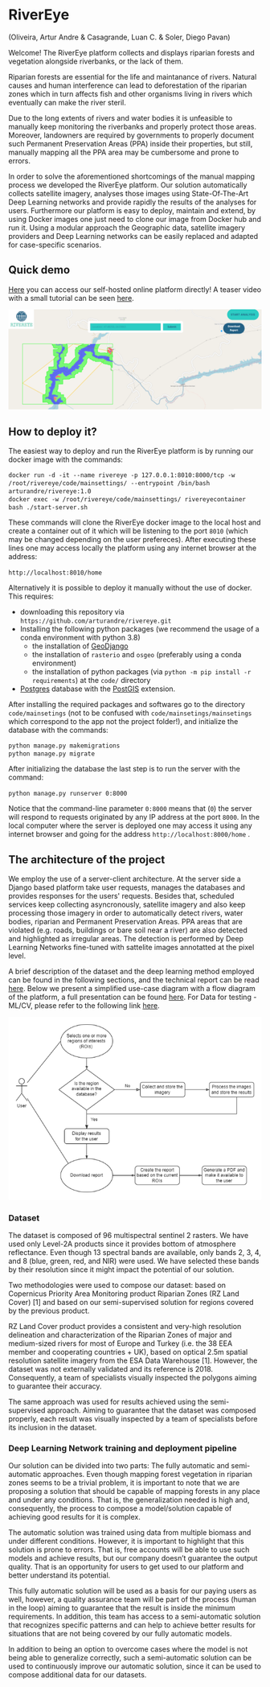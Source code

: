 # RiverEye

(Oliveira, Artur Andre & Casagrande, Luan C. & Soler, Diego Pavan)

Welcome! The RiverEye platform collects and displays riparian forests and vegetation alongside riverbanks, or the lack of them.

Riparian forests are essential for the life and maintanance of rivers. Natural causes and human interference can lead to
deforestation of the riparian zones which in turn affects fish and other organisms living in rivers which eventually can make the river
steril.

Due to the long extents of rivers and water bodies it is unfeasible to manually keep monitoring the riverbanks and properly protect those areas.
Moreover, landowners are required by governments to properly document such Permanent Preservation Areas (PPA) inside their properties, but still,
manually mapping all the PPA area may be cumbersome and prone to errors.

In order to solve the aforementioned shortcomings of the manual mapping process we developed the RiverEye platform. Our solution automatically
collects satellite imagery, analyses those images using State-Of-The-Art Deep Learning networks and provide rapidly the results of the analyses
for users. Furthermore our platform is easy to deploy, maintain and extend, by using Docker images one just need to clone our image from Docker hub and
run it. Using a modular approach the Geographic data, satellite imagery providers and Deep Learning networks can be easily replaced and adapted for
case-specific scenarios.

## Quick demo

[Here](http://rivereye.inacity.org/home) you can access our self-hosted online platform directly! A teaser video with a small tutorial can be seen [here](https://youtu.be/76P7_DIyBpc).

[![image](https://github.com/arturandre/rivereye/blob/d83f9ec74a0acba7ef4835c7dce4ba66c8b75a6d/documentation/coverpicture.png)](http://rivereye.inacity.org/home)

## How to deploy it?

The easiest way to deploy and run the RiverEye platform is by running our docker image with the commands:
```
docker run -d -it --name rivereye -p 127.0.0.1:8010:8000/tcp -w /root/rivereye/code/mainsettings/ --entrypoint /bin/bash arturandre/rivereye:1.0
docker exec -w /root/rivereye/code/mainsettings/ rivereyecontainer bash ./start-server.sh
```

These commands will clone the RiverEye docker image to the local host and create a container out of it which will be listening to the port `8010` (which may be 
changed depending on the user prefereces). After executing these lines one may access locally the platform using any internet browser at the address:

`http://localhost:8010/home`

Alternatively it is possible to deploy it manually without the use of docker. This requires:

  - downloading this repository via `https://github.com/arturandre/rivereye.git` 
  - Installing the following python packages (we recommend the usage of a conda environment with python 3.8)
    - the installation of [GeoDjango](https://docs.djangoproject.com/en/4.0/ref/contrib/gis/install/geolibs/)
    - the installation of `rasterio` and `osgeo` (preferably using a conda environment)
    - the installation of python packages (via `python -m pip install -r requirements`) at the `code/` directory
  - [Postgres](https://www.postgresql.org/download/) database with the [PostGIS](https://postgis.net/install/) extension.

After installing the required packages and softwares go to the directory `code/mainsetings` (not to be confused with `code/mainsetings/mainsetings` which correspond to the app not the project folder!), and initialize the database with the commands:

```
python manage.py makemigrations
python manage.py migrate
```

After initializing the database the last step is to run the server with the command:

`python manage.py runserver 0:8000`

Notice that the command-line parameter `0:8000` means that (`0`) the server will respond to requests originated by any IP address at the port `8000`. In the local computer where the server is deployed one may access it using any internet browser and going for the address `http://localhost:8000/home` .


## The architecture of the project

We employ the use of a server-client architecture. At the server side a Django based platform take user requests, manages the databases and provides responses for the users' requests. Besides that, scheduled services keep collecting asyncronously, satellite imagery and also keep processing those imagery in order to automatically detect rivers, water bodies, riparian and Permanent Preservation Areas. PPA areas that are violated (e.g. roads, buildings or bare soil near a river) are also detected and highlighted as irregular areas. The detection is performed by Deep Learning Networks fine-tuned with sattelite images annotatted at the pixel level.

A brief description of the dataset and the deep learning method employed can be found in the following sections, and the technical report can be read [here](https://github.com/arturandre/rivereye/blob/66942455d3b3db753d8c9ac24938bedac739207e/documentation/rivereye_dataset_deeplearning.pdf). Below we present a simplified use-case diagram with a flow diagram of the platform, a full presentation can be found [here](https://docs.google.com/presentation/d/1mhvZ96G_OREdubDSuNa2BB54PcE73r3XKmdRuMetGYg/edit?usp=sharing). For Data for testing - ML/CV, please refer to the following link [here](https://github.com/arturandre/rivereye/blob/8af97f8d760b619bb055a48c6771f96c19d1e01e/documentation/data_for_testing_ML_CV.pdf).

![Use case diagram with flow diagram](documentation/Use-cases.drawio.png)

### Dataset

The dataset is composed of 96 multispectral sentinel 2 rasters. We have used only Level-2A products since it provides bottom of atmosphere reflectance. Even though 13 spectral bands are available, only bands 2, 3, 4, and 8 (blue, green, red, and NIR) were used. We have selected these bands by their resolution since it might impact the potential of our solution.

Two methodologies were used to compose our dataset: based on Copernicus Priority Area Monitoring product Riparian Zones (RZ Land Cover) [1] and based on our semi-supervised solution for regions covered by the previous product.

RZ Land Cover product provides a consistent and very-high resolution delineation and characterization of the Riparian Zones of major and medium-sized rivers for most of Europe and Turkey (i.e. the 38 EEA member and cooperating countries + UK), based on optical 2.5m spatial resolution satellite imagery from the ESA Data Warehouse [1]. However, the dataset was not externally validated and its reference is 2018. Consequently, a team of specialists visually inspected the polygons aiming to guarantee their accuracy.

The same approach was used for results achieved using the semi-supervised approach. Aiming to guarantee that the dataset was composed properly, each result was visually inspected by a team of specialists before its inclusion in the dataset.

### Deep Learning Network training and deployment pipeline

Our solution can be divided into two parts: The fully automatic and semi-automatic approaches. Even though mapping forest vegetation in riparian zones seems to be a trivial problem, it is important to note that we are proposing a solution that should be capable of mapping forests in any place and under any conditions. That is, the generalization needed is high and, consequently, the process to compose a model/solution capable of achieving good results for it is complex.

The automatic solution was trained using data from multiple biomass and under different conditions. However, it is important to highlight that this solution is prone to errors. That is, free accounts will be able to use such models and achieve results, but our company doesn’t guarantee the output quality. That is an opportunity for users to get used to our platform and better understand its potential.

This fully automatic solution will be used as a basis for our paying users as well, however, a quality assurance team will be part of the process (human in the loop) aiming to guarantee that the result is inside the minimum requirements. In addition, this team has access to a semi-automatic solution that recognizes specific patterns and can help to achieve better results for situations that are not being covered by our fully automatic models.

In addition to being an option to overcome cases where the model is not being able to generalize correctly, such a semi-automatic solution can be used to continuously improve our automatic solution, since it can be used to compose additional data for our datasets.
